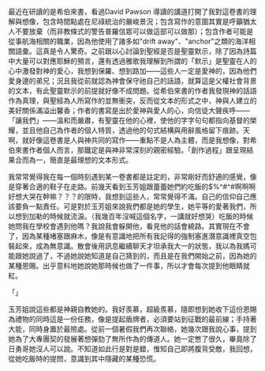 最近在研讀的是希伯來書，看過David Pawson 導讀的講道打開了我對這卷書的理解與想像，包含時間點處在尼祿統治的嚴峻景況；包含寫作的意圖其實是呼籲猶太人不要放棄（而非教條式的警告普羅信眾可以做這部可以做那）；包含作者可能是從事航海相關的職業，因為他使用了諸多如"drift away"、"anchor"之類的海洋相關語彙。這真是令人驚奇。之前跟以心討論到聖經是否是聖靈默示，除了因為詩篇中大量可以對應耶穌的預言，還有透過雅歌我理解到所謂的「默示」是聖靈在人的心中激發對神的愛心，我想到保羅、想到路加——這些人一定是愛神的，因為他們愛身邊的弟兄；況且我從前就認為神會保守祂自己的話語，就算這是父權社會背景的文本，有此聖靈默示的前提就好像不成問題。從希伯來書的作者我發現神的話語作為真理，與聖經為人所寫作的並無衝突，反而從文本的形式之中，神與人建立的美好關係滿溢出馨香；作者的書寫是出於愛神與愛人的心，向信徒大聲疾呼——「讓我們」——溫和而嚴肅，有聖靈在他的心裡，使他的字字句句都指向基督的榮耀，並且他自己為作者的個人特質，透過他的句式結構與用辭風格留下痕跡。天啊，就好像這卷書是人與神共同的寫作——重點不是人為主體，而是我想像，對希伯來書作者個人而言，那鐵定是與神非常深刻的親密經驗。「創作過程」跟呈現結果合而為一，簡直是最理想的文本形式。

我常常覺得我在每一個時刻遇到某一卷書都是註定的，非常剛好而舒適的感覺，像是穿著合適的鞋子在走路。前幾天看到玉芳姐跟蕾蕾她們約吃飯的$%^#^#啊啊啊好想大哭在幹嘛？？？的限時，我想到這些人，常常覺得不滿。自己的信仰自己應該要負一點責任。可是對於玉芳姐來說我們都是她的學生，她平等的愛著我們，所以想到加勒的時候就流淚。（我幾百年沒喊這個名字，一講就好想哭）吃飯的時候她問我在學校會遇到他嗎？我說我會躲開他，看見他的話會繞路。其實現在不會了，因為某種堵塞跟麻木，像是有意識地把所有我記得的強制塞進潛意識裡真空包裝起來，成為無意識。散會後用訊息繼續聊天才坦承我大一的狀態，我以為我媽可能跟她說過了，不過她說她知道是自己猜到的，而且是在我們開始之前，因為她的某種恩賜。出乎意料地她說她那時候也做了一件事，所以才會每次提到他眼睛就紅。

「」

玉芳姐說這些都是神親自教她的。我好羨慕，超級羨慕，隨即想到她收下這份恩賜為禮物的同時這是一份任務，像是提起盾牌者，必須要站到征戰的最前線；手持著大能，同時身置於最險處。從前一個暑假我們再次聯絡，她幾次跟我說心事，提到她為了大專團契的發展著想彈劾了無所作為的傳道人。她一定憋了很久，畢竟除了日勇哥她沒人可以說。不知道如此行是對是錯，惟知自己即將腹背受敵，我回想，從她吃飯時的提問，意識到其中隱藏的某種恐慌。